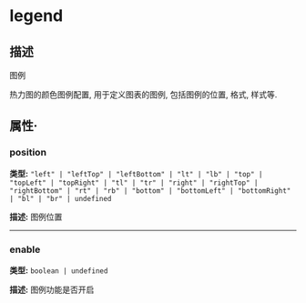 # legend
## 描述
图例

热力图的颜色图例配置, 用于定义图表的图例, 包括图例的位置, 格式, 样式等.


## 属性·

### position

**类型:** `"left" | "leftTop" | "leftBottom" | "lt" | "lb" | "top" | "topLeft" | "topRight" | "tl" | "tr" | "right" | "rightTop" | "rightBottom" | "rt" | "rb" | "bottom" | "bottomLeft" | "bottomRight" | "bl" | "br" | undefined`

**描述:**
图例位置

---

### enable

**类型:** `boolean | undefined`

**描述:**
图例功能是否开启